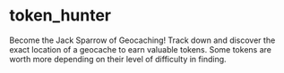 # token_hunter
Become the Jack Sparrow of Geocaching! Track down and discover the exact location of a geocache to earn valuable tokens. Some tokens are worth more depending on their level of difficulty in finding.
